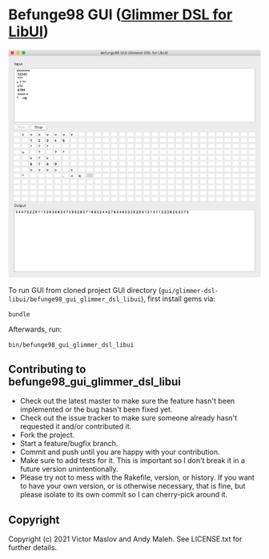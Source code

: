 # Befunge98 GUI ([Glimmer DSL for LibUI](https://github.com/AndyObtiva/glimmer-dsl-libui))

![screenshot 1](/gui/glimmer-dsl-libui/befunge98_gui_glimmer_dsl_libui/screenshots/befunge98_gui_glimmer_dsl_libui_example.png)

To run GUI from cloned project GUI directory (`gui/glimmer-dsl-libui/befunge98_gui_glimmer_dsl_libui`), first install gems via:
```
bundle
```

Afterwards, run:
```
bin/befunge98_gui_glimmer_dsl_libui
```

Contributing to befunge98_gui_glimmer_dsl_libui
------------------------------------------

-   Check out the latest master to make sure the feature hasn't been
    implemented or the bug hasn't been fixed yet.
-   Check out the issue tracker to make sure someone already hasn't
    requested it and/or contributed it.
-   Fork the project.
-   Start a feature/bugfix branch.
-   Commit and push until you are happy with your contribution.
-   Make sure to add tests for it. This is important so I don't break it
    in a future version unintentionally.
-   Please try not to mess with the Rakefile, version, or history. If
    you want to have your own version, or is otherwise necessary, that
    is fine, but please isolate to its own commit so I can cherry-pick
    around it.

Copyright
---------

Copyright (c) 2021 Victor Maslov and Andy Maleh. See
LICENSE.txt for further details.
